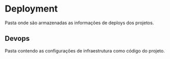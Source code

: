 # Deployment
Pasta onde são armazenadas as informações de deploys dos projetos.
## Devops
Pasta contendo as configurações de infraestrutura como código do projeto.